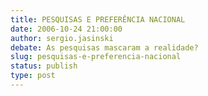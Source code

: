 ```yaml
---
title: PESQUISAS E PREFERÊNCIA NACIONAL
date: 2006-10-24 21:00:00
author: sergio.jasinski
debate: As pesquisas mascaram a realidade?
slug: pesquisas-e-preferencia-nacional
status: publish 
type: post
---
```



